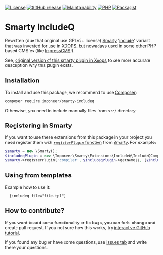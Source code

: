 [![License](https://img.shields.io/github/license/imponeer/smarty-includeq.svg)](LICENSE)
[![GitHub release](https://img.shields.io/github/release/imponeer/smarty-includeq.svg)](https://github.com/imponeer/smarty-includeq/releases) [![Maintainability](https://api.codeclimate.com/v1/badges/a231cf43fba22907f5a3/maintainability)](https://codeclimate.com/github/imponeer/smarty-includeq/maintainability) [![PHP](https://img.shields.io/packagist/php-v/imponeer/smarty-includeq.svg)](http://php.net) 
[![Packagist](https://img.shields.io/packagist/dm/imponeer/smarty-includeq.svg)](https://packagist.org/packages/imponeer/smarty-includeq)

# Smarty IncludeQ

Rewritten (due that original use GPLv2+ license) [Smarty](https://smarty.net) '[include](https://www.smarty.net/docsv2/en/language.function.include.tpl)' variant that was invented for use in [XOOPS](https://xoops.org), but nowadays used in some other PHP based CMS'es (like [ImpressCMS](https://impresscms.org)!).

See, [original version of this smarty plugin in Xoops](https://github.com/XOOPS/XoopsCore25/blob/v2.5.8/htdocs/class/smarty/xoops_plugins/compiler.includeq.php) to see more accurate description why this plugin exists.

## Installation

To install and use this package, we recommend to use [Composer](https://getcomposer.org):

```bash
composer require imponeer/smarty-includeq
```

Otherwise, you need to include manually files from `src/` directory. 

## Registering in Smarty

If you want to use these extensions from this package in your project you need register them with [`registerPlugin` function](https://www.smarty.net/docs/en/api.register.plugin.tpl) from [Smarty](https://www.smarty.net). For example:
```php
$smarty = new \Smarty();
$includeqPlugin = new \Imponeer\Smarty\Extensions\IncludeQ\IncludeQCompiler();
$smarty->registerPlugin('compiler', $includeqPlugin->getName(), [$includeqPlugin, 'execute']);
```

## Using from templates

Example how to use it:
```smarty
  {includeq file="file.tpl"}
```
## How to contribute?

If you want to add some functionality or fix bugs, you can fork, change and create pull request. If you not sure how this works, try [interactive GitHub tutorial](https://skills.github.com).

If you found any bug or have some questions, use [issues tab](https://github.com/imponeer/smarty-includeq/issues) and write there your questions.
